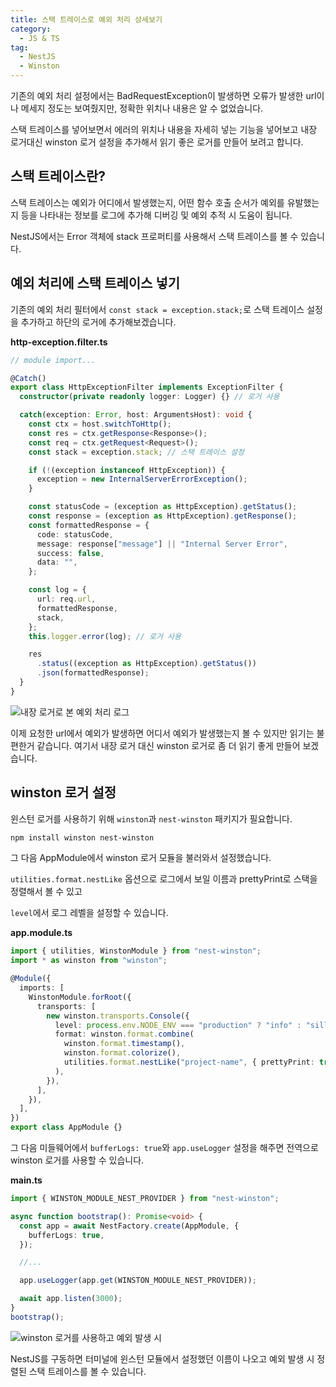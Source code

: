 ```yaml
---
title: 스택 트레이스로 예외 처리 상세보기
category:
  - JS & TS
tag:
  - NestJS
  - Winston
---
```


기존의 예외 처리 설정에서는 BadRequestException이 발생하면
오류가 발생한 url이나 메세지 정도는 보여줬지만, 정확한 위치나 내용은 알 수 없었습니다.

스택 트레이스를 넣어보면서 에러의 위치나 내용을 자세히 넣는 기능을 넣어보고
내장 로거대신 winston 로거 설정을 추가해서 읽기 좋은 로거를 만들어 보려고 합니다.

## 스택 트레이스란?

스택 트레이스는 예외가 어디에서 발생했는지, 어떤 함수 호출 순서가 예외를 유발했는지 등을
나타내는 정보를 로그에 추가해 디버깅 및 예외 추적 시 도움이 됩니다.

NestJS에서는 Error 객체에 stack 프로퍼티를 사용해서 스택 트레이스를 볼 수 있습니다.

## 예외 처리에 스택 트레이스 넣기

기존의 예외 처리 필터에서 `const stack = exception.stack;`로
스택 트레이스 설정을 추가하고 하단의 로거에 추가해보겠습니다.

**http-exception.filter.ts**

```ts
// module import...

@Catch()
export class HttpExceptionFilter implements ExceptionFilter {
  constructor(private readonly logger: Logger) {} // 로거 사용

  catch(exception: Error, host: ArgumentsHost): void {
    const ctx = host.switchToHttp();
    const res = ctx.getResponse<Response>();
    const req = ctx.getRequest<Request>();
    const stack = exception.stack; // 스택 트레이스 설정

    if (!(exception instanceof HttpException)) {
      exception = new InternalServerErrorException();
    }

    const statusCode = (exception as HttpException).getStatus();
    const response = (exception as HttpException).getResponse();
    const formattedResponse = {
      code: statusCode,
      message: response["message"] || "Internal Server Error",
      success: false,
      data: "",
    };

    const log = {
      url: req.url,
      formattedResponse,
      stack,
    };
    this.logger.error(log); // 로거 사용

    res
      .status((exception as HttpException).getStatus())
      .json(formattedResponse);
  }
}
```

![내장 로거로 본 예외 처리 로그](https://github.com/Zamoca42/blog/assets/96982072/4479d4f1-90a5-4181-979f-9b3aed73d9fe)

이제 요청한 url에서 예외가 발생하면 어디서 예외가 발생했는지 볼 수 있지만 읽기는 불편한거 같습니다.
여기서 내장 로거 대신 winston 로거로 좀 더 읽기 좋게 만들어 보겠습니다.

## winston 로거 설정

윈스턴 로거를 사용하기 위해 `winston`과 `nest-winston` 패키지가 필요합니다.

```bash
npm install winston nest-winston
```

그 다음 AppModule에서 winston 로거 모듈을 불러와서 설정했습니다.

`utilities.format.nestLike` 옵션으로 로그에서 보일 이름과
prettyPrint로 스택을 정렬해서 볼 수 있고

`level`에서 로그 레벨을 설정할 수 있습니다.

**app.module.ts**

```ts
import { utilities, WinstonModule } from "nest-winston";
import * as winston from "winston";

@Module({
  imports: [
    WinstonModule.forRoot({
      transports: [
        new winston.transports.Console({
          level: process.env.NODE_ENV === "production" ? "info" : "silly",
          format: winston.format.combine(
            winston.format.timestamp(),
            winston.format.colorize(),
            utilities.format.nestLike("project-name", { prettyPrint: true })
          ),
        }),
      ],
    }),
  ],
})
export class AppModule {}
```

그 다음 미들웨어에서 `bufferLogs: true`와 `app.useLogger` 설정을 해주면
전역으로 winston 로거를 사용할 수 있습니다.

**main.ts**

```ts
import { WINSTON_MODULE_NEST_PROVIDER } from "nest-winston";

async function bootstrap(): Promise<void> {
  const app = await NestFactory.create(AppModule, {
    bufferLogs: true,
  });

  //...

  app.useLogger(app.get(WINSTON_MODULE_NEST_PROVIDER));

  await app.listen(3000);
}
bootstrap();
```

![winston 로거를 사용하고 예외 발생 시](https://github.com/Zamoca42/blog/assets/96982072/02a8ac9b-7feb-4c6b-9ace-92a52604f972)

NestJS를 구동하면 터미널에 윈스턴 모듈에서 설정했던 이름이 나오고
예외 발생 시 정렬된 스택 트레이스를 볼 수 있습니다.

